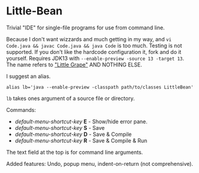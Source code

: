 # Little-Bean
Trivial "IDE" for single-file programs for use from command line.

Because I don't want wizzards and much getting in my way, and `vi Code.java && javac Code.java && java Code` is too much.
Testing is not supported.
If you don't like the hardcode configuration it, fork and do it yourself.
Requires JDK13 with `--enable-preview -source 13 -target 13`.
The name refers to ["Little Grape"](https://www.youtube.com/watch?v=omAv1X6NOKg) AND NOTHING ELSE.

I suggest an alias.

    alias lb='java --enable-preview -classpath path/to/classes LittleBean'

`lb` takes ones argument of a source file or directory.

Commands:

 * *default-menu-shortcut-key* **E** - Show/hide error pane.
 * *default-menu-shortcut-key* **S** - Save
 * *default-menu-shortcut-key* **D** - Save & Compile
 * *default-menu-shortcut-key* **R** - Save & Compile & Run

The text field at the top is for command line arguments.

Added features: Undo, popup menu, indent-on-return (not comprehensive).
